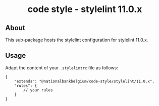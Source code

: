 <h1 align="center">
   code style - stylelint 11.0.x
</h1>

## About

This sub-package hosts the [stylelint](https://stylelint.io) configuration for stylelint 11.0.x.

## Usage

Adapt the content of your `.stylelintrc` file as follows:

```text
{
	"extends": "@nationalbankbelgium/code-style/stylelint/11.0.x",
	"rules": {
		// your rules
	}
}
```
